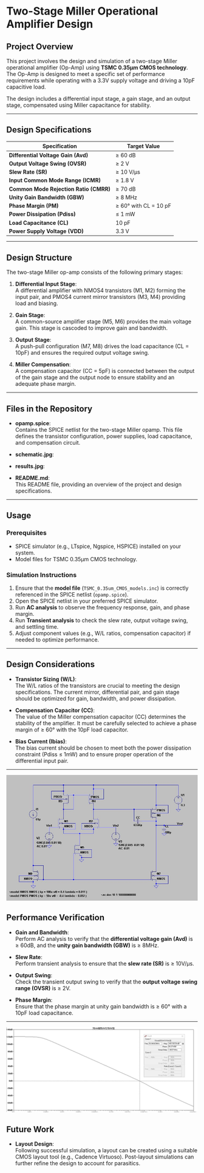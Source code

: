 # Two-Stage Miller Operational Amplifier Design

## Project Overview
This project involves the design and simulation of a two-stage Miller operational amplifier (Op-Amp) using **TSMC 0.35μm CMOS technology**. The Op-Amp is designed to meet a specific set of performance requirements while operating with a 3.3V supply voltage and driving a 10pF capacitive load.

The design includes a differential input stage, a gain stage, and an output stage, compensated using Miller capacitance for stability.

---

## Design Specifications

| **Specification**                    | **Target Value**   |
|---------------------------------------|--------------------|
| **Differential Voltage Gain (Avd)**   | ≥ 60 dB            |
| **Output Voltage Swing (OVSR)**       | ≥ 2 V              |
| **Slew Rate (SR)**                    | ≥ 10 V/μs          |
| **Input Common Mode Range (ICMR)**    | ≥ 1.8 V            |
| **Common Mode Rejection Ratio (CMRR)**| ≥ 70 dB            |
| **Unity Gain Bandwidth (GBW)**        | ≥ 8 MHz            |
| **Phase Margin (PM)**                 | ≥ 60° with CL = 10 pF |
| **Power Dissipation (Pdiss)**         | ≤ 1 mW             |
| **Load Capacitance (CL)**             | 10 pF              |
| **Power Supply Voltage (VDD)**        | 3.3 V              |

---

## Design Structure

The two-stage Miller op-amp consists of the following primary stages:

1. **Differential Input Stage**:  
   A differential amplifier with NMOS4 transistors (M1, M2) forming the input pair, and PMOS4 current mirror transistors (M3, M4) providing load and biasing.

2. **Gain Stage**:  
   A common-source amplifier stage (M5, M6) provides the main voltage gain. This stage is cascoded to improve gain and bandwidth.

3. **Output Stage**:  
   A push-pull configuration (M7, M8) drives the load capacitance (CL = 10pF) and ensures the required output voltage swing.

4. **Miller Compensation**:  
   A compensation capacitor (CC = 5pF) is connected between the output of the gain stage and the output node to ensure stability and an adequate phase margin.

---

## Files in the Repository

- **opamp.spice**:  
  Contains the SPICE netlist for the two-stage Miller opamp. This file defines the transistor configuration, power supplies, load capacitance, and compensation circuit.
- **schematic.jpg**:
- **results.jpg**:

- **README.md**:  
  This README file, providing an overview of the project and design specifications.

---

## Usage

### Prerequisites

- SPICE simulator (e.g., LTspice, Ngspice, HSPICE) installed on your system.
- Model files for TSMC 0.35μm CMOS technology.

### Simulation Instructions

1. Ensure that the **model file** (`TSMC_0.35um_CMOS_models.inc`) is correctly referenced in the SPICE netlist (`opamp.spice`).
2. Open the SPICE netlist in your preferred SPICE simulator.
3. Run **AC analysis** to observe the frequency response, gain, and phase margin.
4. Run **Transient analysis** to check the slew rate, output voltage swing, and settling time.
5. Adjust component values (e.g., W/L ratios, compensation capacitor) if needed to optimize performance.

---

## Design Considerations

- **Transistor Sizing (W/L)**:  
  The W/L ratios of the transistors are crucial to meeting the design specifications. The current mirror, differential pair, and gain stage should be optimized for gain, bandwidth, and power dissipation.

- **Compensation Capacitor (CC)**:  
  The value of the Miller compensation capacitor (CC) determines the stability of the amplifier. It must be carefully selected to achieve a phase margin of ≥ 60° with the 10pF load capacitor.

- **Bias Current (Ibias)**:  
  The bias current should be chosen to meet both the power dissipation constraint (Pdiss ≤ 1mW) and to ensure proper operation of the differential input pair.

---
![Alt text for your image](./circuit.JPG)
## Performance Verification

- **Gain and Bandwidth**:  
  Perform AC analysis to verify that the **differential voltage gain (Avd)** is ≥ 60dB, and the **unity gain bandwidth (GBW)** is ≥ 8MHz.

- **Slew Rate**:  
  Perform transient analysis to ensure that the **slew rate (SR)** is ≥ 10V/μs.

- **Output Swing**:  
  Check the transient output swing to verify that the **output voltage swing range (OVSR)** is ≥ 2V.

- **Phase Margin**:  
  Ensure that the phase margin at unity gain bandwidth is ≥ 60° with a 10pF load capacitance.

---
![Alt text for your image](./results.png)
## Future Work

- **Layout Design**:  
  Following successful simulation, a layout can be created using a suitable CMOS layout tool (e.g., Cadence Virtuoso). Post-layout simulations can further refine the design to account for parasitics.



